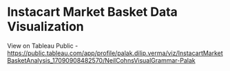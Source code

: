 # Instacart Market Basket Data Visualization

View on Tableau Public - https://public.tableau.com/app/profile/palak.dilip.verma/viz/InstacartMarketBasketAnalysis_17090908482570/NeilCohnsVisualGrammar-Palak
